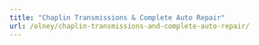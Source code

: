 ```yaml
---
title: "Chaplin Transmissions & Complete Auto Repair"
url: /olney/chaplin-transmissions-and-complete-auto-repair/
---
```

